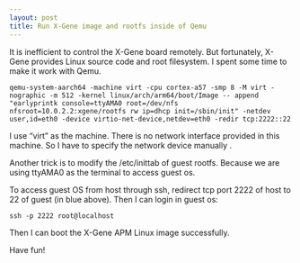 ```yaml
---
layout: post
title: Run X-Gene image and rootfs inside of Qemu
---
```

It is inefficient to control the X-Gene board remotely. But fortunately, X-Gene provides Linux source code and root filesystem. I spent some time to make it work with Qemu. 

    qemu-system-aarch64 -machine virt -cpu cortex-a57 -smp 8 -M virt -nographic -m 512 -kernel linux/arch/arm64/boot/Image -- append "earlyprintk console=ttyAMA0 root=/dev/nfs nfsroot=10.0.2.2:xgene/rootfs rw ip=dhcp init=/sbin/init" -netdev user,id=eth0 -device virtio-net-device,netdev=eth0 -redir tcp:2222::22

I use “virt” as the machine. There is no network interface provided in this machine. So I have to specify the network device manually .

Another trick is to modify the /etc/inittab of guest rootfs. Because we are using ttyAMA0 as the terminal to access guest os. 

To access guest OS from host through ssh, redirect tcp port 2222 of host to 22 of guest (in blue above). Then I can login in guest os:

    ssh -p 2222 root@localhost

Then I can boot the X-Gene APM Linux image successfully.

Have fun!
